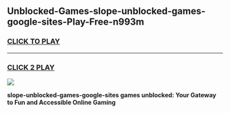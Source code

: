 
## Unblocked-Games-slope-unblocked-games-google-sites-Play-Free-n993m
<h3>
<a href="https://premium76.site?title=slope-unblocked-games-google-sites&ref=21A">CLICK TO PLAY</a></h3>
<hr>

<h3>
<a href="https://premium76.site?title=slope-unblocked-games-google-sites&ref=21A">CLICK 2 PLAY</a>
  
</h3>

<a href="https://premium76.site?title=slope-unblocked-games-google-sites&ref=21A"><img src="https://clearcache.store/games.png"></a>


**slope-unblocked-games-google-sites games unblocked: Your Gateway to Fun and Accessible Online Gaming**
